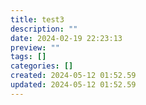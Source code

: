 ```yaml
---
title: test3
description: ""
date: 2024-02-19 22:23:13
preview: ""
tags: []
categories: []
created: 2024-05-12 01:52.59
updated: 2024-05-12 01:52.59
---
```

